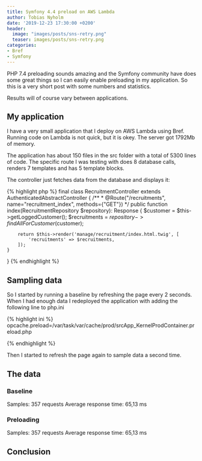 ```yaml
---
title: Symfony 4.4 preload on AWS Lambda
author: Tobias Nyholm
date: '2019-12-23 17:30:00 +0200'
header:
  image: "images/posts/sns-retry.png"
  teaser: images/posts/sns-retry.png
categories:
- Bref
- Symfony
---
```


PHP 7.4 preloading sounds amazing and the Symfony community have does some great 
things so I can easily enable preloading in my application. So this is a very short
post with some numbers and statistics. 

Results will of course vary between applications. 

## My application

I have a very small application that I deploy on AWS Lambda using Bref. Running code
on Lambda is not quick, but it is okey. The server got 1792Mb of memory.  

The application has about 150 files in the src folder with a total of 5300 lines of 
code. The specific route I was testing with does 8 database calls, renders 7 templates
and has 5 template blocks. 

The controller just fetches data from the database and displays it: 

{% highlight php %}
final class RecruitmentController extends AuthenticatedAbstractController
{
    /**
     * @Route("/recruitments", name="recruitment_index", methods={"GET"})
     */
    public function index(RecruitmentRepository $repository): Response
    {
        $customer = $this->getLoggedCustomer();
        $recruitments = $repository->findAllForCustomer($customer);

        return $this->render('manage/recruitment/index.html.twig', [
            'recruitments' => $recruitments,
        ]);
    }
}
{% endhighlight %}

## Sampling data

So I started by running a baseline by refreshing the page every 2 seconds. 
When I had enough data I redeployed the application with adding the following
line to php.ini

{% highlight ini %}
opcache.preload=/var/task/var/cache/prod/srcApp_KernelProdContainer.preload.php

{% endhighlight %}

Then I started to refresh the page again to sample data a second time. 

## The data

### Baseline

Samples: 357 requests
Average response time: 65,13 ms

### Preloading

Samples: 357 requests
Average response time: 65,13 ms


## Conclusion

